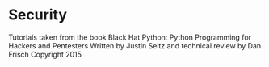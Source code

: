 # Security
Tutorials taken from the book Black Hat Python: Python Programming for Hackers and Pentesters
Written by Justin Seitz and technical review by Dan Frisch
Copyright 2015
